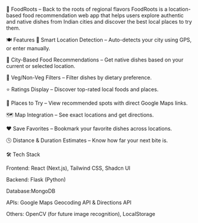 🌾 FoodRoots – Back to the roots of regional flavors
FoodRoots is a location-based food recommendation web app that helps users explore authentic and native dishes from Indian cities and discover the best local places to try them.


🍽️ Features
📍 Smart Location Detection – Auto-detects your city using GPS, or enter manually.

🌆 City-Based Food Recommendations – Get native dishes based on your current or selected location.

🥬 Veg/Non-Veg Filters – Filter dishes by dietary preference.

⭐ Ratings Display – Discover top-rated local foods and places.

📌 Places to Try – View recommended spots with direct Google Maps links.

🗺️ Map Integration – See exact locations and get directions.

❤️ Save Favorites – Bookmark your favorite dishes across locations.

🕓 Distance & Duration Estimates – Know how far your next bite is.



🛠️ Tech Stack

Frontend: React (Next.js), Tailwind CSS, Shadcn UI

Backend: Flask (Python)

Database:MongoDB

APIs: Google Maps Geocoding API & Directions API

Others: OpenCV (for future image recognition), LocalStorage
